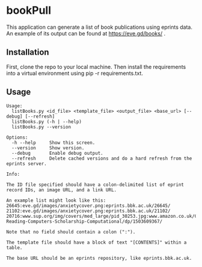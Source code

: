 # bookPull
This application can generate a list of book publications using eprints data. An example of its output can be found at https://eve.gd/books/ .

## Installation
First, clone the repo to your local machine. Then install the requirements into a virtual environment using pip -r requirements.txt.

## Usage
```
Usage:
  listBooks.py <id_file> <template_file> <output_file> <base_url> [--debug] [--refresh]
  listBooks.py (-h | --help)
  listBooks.py --version

Options:
  -h --help     Show this screen.
  --version     Show version.
  --debug       Enable debug output.
  --refresh     Delete cached versions and do a hard refresh from the eprints server.

Info:

The ID file specified should have a colon-delimited list of eprint record IDs, an image URL, and a link URL.

An example list might look like this:
26645:eve.gd/images/anxietycover.png:eprints.bbk.ac.uk/26645/
21102:eve.gd/images/anxietycover.png:eprints.bbk.ac.uk/21102/
20716:www.sup.org/img/covers/med_large/pid_30253.jpg:www.amazon.co.uk/Close-Reading-Computers-Scholarship-Computational/dp/1503609367/

Note that no field should contain a colon (":").

The template file should have a block of text "[CONTENTS]" within a table.

The base URL should be an eprints repository, like eprints.bbk.ac.uk.
```